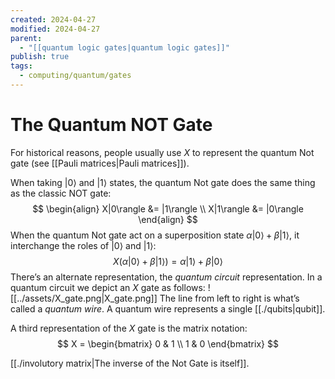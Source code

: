 ```yaml
---
created: 2024-04-27
modified: 2024-04-27
parent:
  - "[[quantum logic gates|quantum logic gates]]"
publish: true
tags:
  - computing/quantum/gates
---
```


# The Quantum NOT Gate
For historical reasons, people usually use $X$ to represent the quantum Not gate (see [[Pauli matrices|Pauli matrices]]).

When taking  $|0\rangle$ and $|1\rangle$ states, the quantum Not gate does the same thing as the classic NOT gate:
$$
\begin{align}
X|0\rangle &= |1\rangle \\
X|1\rangle &= |0\rangle
\end{align}
$$
When the quantum Not gate act on a superposition state $\alpha|0\rangle + \beta|1\rangle$, it interchange the roles of $|0\rangle$ and $|1\rangle$:
$$
X(\alpha|0\rangle + \beta|1\rangle) = \alpha|1\rangle + \beta|0\rangle
$$
There’s an alternate representation, the _quantum circuit_ representation. In a quantum circuit we depict an $X$ gate as follows:
![[../assets/X_gate.png|X_gate.png]]
The line from left to right is what’s called a _quantum wire_. A quantum wire represents a single [[./qubits|qubit]].

A third representation of the $X$ gate is the matrix notation:
$$
X = \begin{bmatrix}
0 & 1 \\
1 & 0
\end{bmatrix}
$$

[[./involutory matrix|The inverse of the Not Gate is itself]].